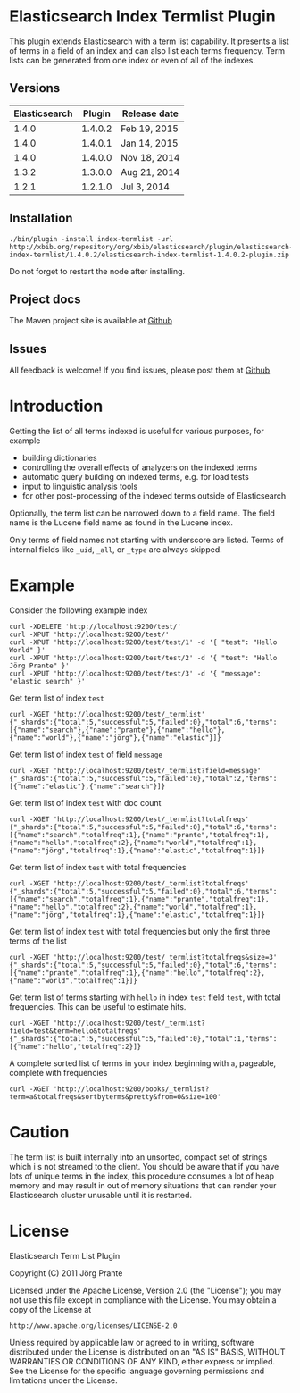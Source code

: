 # Elasticsearch Index Termlist Plugin

This plugin extends Elasticsearch with a term list capability. It presents a list of terms in a field of an index
and can also list each terms frequency. Term lists can be generated from one index or even of all of the
indexes.

## Versions

| Elasticsearch  | Plugin       | Release date |
| -------------- | ------------ | ------------ |
| 1.4.0          | 1.4.0.2      | Feb 19, 2015 |
| 1.4.0          | 1.4.0.1      | Jan 14, 2015 |
| 1.4.0          | 1.4.0.0      | Nov 18, 2014 |
| 1.3.2          | 1.3.0.0      | Aug 21, 2014 |
| 1.2.1          | 1.2.1.0      | Jul  3, 2014 |

## Installation

    ./bin/plugin -install index-termlist -url http://xbib.org/repository/org/xbib/elasticsearch/plugin/elasticsearch-index-termlist/1.4.0.2/elasticsearch-index-termlist-1.4.0.2-plugin.zip

Do not forget to restart the node after installing.

## Project docs

The Maven project site is available at [Github](http://jprante.github.io/elasticsearch-index-termlist)

## Issues

All feedback is welcome! If you find issues, please post them at [Github](https://github.com/jprante/elasticsearch-index-termlist/issues)

# Introduction

Getting the list of all terms indexed is useful for various purposes, for example

- building dictionaries
- controlling the overall effects of analyzers on the indexed terms
- automatic query building on indexed terms, e.g. for load tests
- input to linguistic analysis tools
- for other post-processing of the indexed terms outside of Elasticsearch

Optionally, the term list can be narrowed down to a field name. The field name is the Lucene field
name as found in the Lucene index.

Only terms of field names not starting with underscore are listed. Terms of internal fields
like `_uid`, `_all`, or `_type` are always skipped.

# Example

Consider the following example index

	curl -XDELETE 'http://localhost:9200/test/'
	curl -XPUT 'http://localhost:9200/test/'
	curl -XPUT 'http://localhost:9200/test/test/1' -d '{ "test": "Hello World" }'
	curl -XPUT 'http://localhost:9200/test/test/2' -d '{ "test": "Hello Jörg Prante" }'
	curl -XPUT 'http://localhost:9200/test/test/3' -d '{ "message": "elastic search" }'

Get term list of index ``test``

	curl -XGET 'http://localhost:9200/test/_termlist'
	{"_shards":{"total":5,"successful":5,"failed":0},"total":6,"terms":[{"name":"search"},{"name":"prante"},{"name":"hello"},{"name":"world"},{"name":"jörg"},{"name":"elastic"}]}

Get term list of index `test` of field `message`

	curl -XGET 'http://localhost:9200/test/_termlist?field=message'
	{"_shards":{"total":5,"successful":5,"failed":0},"total":2,"terms":[{"name":"elastic"},{"name":"search"}]}

Get term list of index `test` with doc count

	curl -XGET 'http://localhost:9200/test/_termlist?totalfreqs'
	{"_shards":{"total":5,"successful":5,"failed":0},"total":6,"terms":[{"name":"search","totalfreq":1},{"name":"prante","totalfreq":1},{"name":"hello","totalfreq":2},{"name":"world","totalfreq":1},{"name":"jörg","totalfreq":1},{"name":"elastic","totalfreq":1}]}

Get term list of index `test` with total frequencies

	curl -XGET 'http://localhost:9200/test/_termlist?totalfreqs'
	{"_shards":{"total":5,"successful":5,"failed":0},"total":6,"terms":[{"name":"search","totalfreq":1},{"name":"prante","totalfreq":1},{"name":"hello","totalfreq":2},{"name":"world","totalfreq":1},{"name":"jörg","totalfreq":1},{"name":"elastic","totalfreq":1}]}

Get term list of index `test` with total frequencies but only the first three terms of the list

	curl -XGET 'http://localhost:9200/test/_termlist?totalfreqs&size=3'
	{"_shards":{"total":5,"successful":5,"failed":0},"total":6,"terms":[{"name":"prante","totalfreq":1},{"name":"hello","totalfreq":2},{"name":"world","totalfreq":1}]}

Get term list of terms starting with `hello` in index `test` field `test`, with total frequencies. This can be useful to estimate hits.

	curl -XGET 'http://localhost:9200/test/_termlist?field=test&term=hello&totalfreqs'
	{"_shards":{"total":5,"successful":5,"failed":0},"total":1,"terms":[{"name":"hello","totalfreq":2}]}

A complete sorted list of terms in your index beginning with `a`, pageable, complete with frequencies

    curl -XGET 'http://localhost:9200/books/_termlist?term=a&totalfreqs&sortbyterms&pretty&from=0&size=100' 

# Caution

The term list is built internally into an unsorted, compact set of strings which i
s not streamed to the client. You should be aware that if you have lots of unique terms
in the index, this procedure consumes a lot of heap memory and may result in
out of memory situations that can render your Elasticsearch cluster unusable
until it is restarted.

# License

Elasticsearch Term List Plugin

Copyright (C) 2011 Jörg Prante

Licensed under the Apache License, Version 2.0 (the "License");
you may not use this file except in compliance with the License.
You may obtain a copy of the License at

    http://www.apache.org/licenses/LICENSE-2.0

Unless required by applicable law or agreed to in writing, software
distributed under the License is distributed on an "AS IS" BASIS,
WITHOUT WARRANTIES OR CONDITIONS OF ANY KIND, either express or implied.
See the License for the specific language governing permissions and
limitations under the License.

